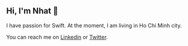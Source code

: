 ## Hi, I'm Nhat 👋 
I have passion for Swift. At the moment, I am living in Ho Chi Minh city.

You can reach me on [Linkedin](https://www.linkedin.com/in/nhat-le-032497a3/) or [Twitter](https://twitter.com/nhatjle6).

